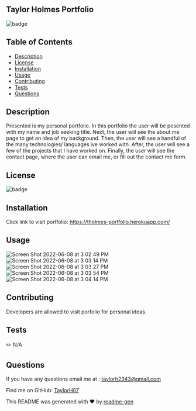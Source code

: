 

## Taylor Holmes Portfolio

![badge](https://img.shields.io/badge/license-MIT-brightgreen)

## Table of Contents
- [Description](#description)
- [License](#license)
- [Installation](#installation)
- [Usage](#usage)
- [Contributing](#contributing)
- [Tests](#tests)
- [Questions](#questions)

## Description
Presented is my personal portfolio. In this portfolio the user will be pesented with my name and job seeking title. Next, the user will see the about me page to get an idea of my background. Then, the user will see a handful of the many technologies/ languages ive worked with. After, the user will see a few of the projects that I have worked on. Finally, the user will see the contact page, where the user can email me, or fill out the contact me form.

## License
![badge](https://img.shields.io/badge/license-MIT-brightgreen)

## Installation
Click link to visit portfolio: https://tholmes-portfolio.herokuapp.com/

## Usage
![Screen Shot 2022-06-08 at 3 02 49 PM](https://user-images.githubusercontent.com/92659821/173502896-ebfabdf9-4e53-478e-a716-50b147bfa0c5.png)
![Screen Shot 2022-06-08 at 3 03 14 PM](https://user-images.githubusercontent.com/92659821/173502911-b9690ef9-7804-47e5-b57c-8ca1c80afdb3.png)
![Screen Shot 2022-06-08 at 3 03 27 PM](https://user-images.githubusercontent.com/92659821/173502927-9517274c-79c6-4220-98b5-f6629b085c65.png)
![Screen Shot 2022-06-08 at 3 03 54 PM](https://user-images.githubusercontent.com/92659821/173502940-fd45d113-6733-4ecd-a69e-7f0225810ebc.png)
![Screen Shot 2022-06-08 at 3 04 14 PM](https://user-images.githubusercontent.com/92659821/173502981-4b74a7cf-4adb-4672-8a51-5d9b3b19de2c.png)



## Contributing
Developers are allowed to visit porfolio for personal ideas.

## Tests
✏️ N/A

## Questions
If you have any questions email me at :
taylorh2343@gmail.com


Find me on GitHub: [TaylorH07](https://github.com/TaylorH07)


This README was generated with ❤️ by [readme-gen](https://github.com/TaylorH07/readme-gen) 
    
